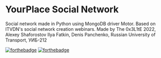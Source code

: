 # YourPlace Social Network
Social network made in Python using MongoDB driver Motor.
Based on ITVDN's social network creation webinars.
Made by The 0x3L1tE
2022, Alexey Shaforostov Ilya Fatkin, Denis Panchenko, Russian University of Transport, УИБ-212


[![forthebadge](https://forthebadge.com/images/badges/uses-html.svg)](https://forthebadge.com)
[![forthebadge](https://forthebadge.com/images/badges/mom-made-pizza-rolls.svg)](https://forthebadge.com)
